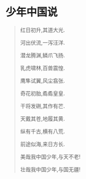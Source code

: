 # 少年中国说
> 红日初升,其道大光.
> 
> 河出伏流,一泻汪洋.
> 
> 潜龙腾渊,鳞爪飞扬.
> 
> 乳虎啸林,百兽震惶.
> 
> 鹰隼试翼,风尘翕张.
> 
> 奇花初胎,矞矞皇皇.
> 
> 干将发硎,其作有芒.
> 
> 天戴其苍,地履其黄.
> 
> 纵有千古,横有八荒.
> 
> 前途似海,来日方长.
> 
> 美哉我中国少年,与天不老!
> 
> 壮哉我中国少年,与国无疆!